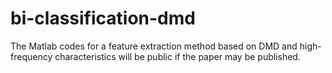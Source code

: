 # bi-classification-dmd
The Matlab codes for a feature extraction method based on DMD and high-frequency characteristics will be public if the paper may be published.
